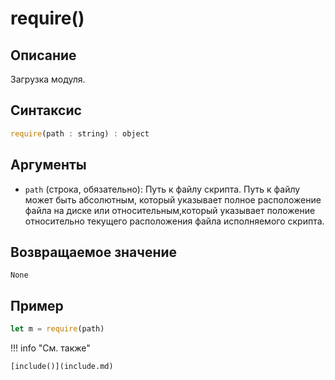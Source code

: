 # require()

## Описание
Загрузка модуля.

## Синтаксис
``` javascript
require(path : string) : object
``` 

## Аргументы
- `path` (строка, обязательно): Путь к файлу скрипта. Путь к файлу может быть абсолютным, который указывает полное расположение файла на диске или относительным,который указывает положение относительно текущего расположения файла исполняемого скрипта.

## Возвращаемое значение
`None`

## Пример
``` javascript linenums="1"
let m = require(path)
``` 

!!! info "См. также"

    [include()](include.md)	
